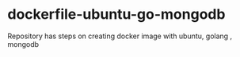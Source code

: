 # dockerfile-ubuntu-go-mongodb
Repository has steps on creating docker image with ubuntu, golang , mongodb
